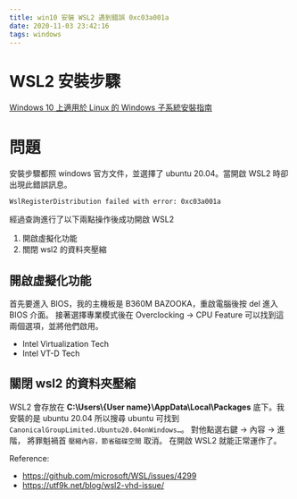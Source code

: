 ```yaml
---
title: win10 安裝 WSL2 遇到錯誤 0xc03a001a
date: 2020-11-03 23:42:16
tags: windows
---
```


# WSL2 安裝步驟

[Windows 10 上適用於 Linux 的 Windows 子系統安裝指南](https://docs.microsoft.com/zh-tw/windows/wsl/install-win10)

# 問題
安裝步驟都照 windows 官方文件，並選擇了 ubuntu 20.04。當開啟 WSL2 時卻出現此錯誤訊息。

`WslRegisterDistribution failed with error: 0xc03a001a`

經過查詢進行了以下兩點操作後成功開啟 WSL2
1. 開啟虛擬化功能
2. 關閉 wsl2 的資料夾壓縮

## 開啟虛擬化功能

首先要進入 BIOS，我的主機板是 B360M BAZOOKA，重啟電腦後按 del 進入 BIOS 介面。 接著選擇專業模式後在 Overclocking -> CPU Feature 可以找到這兩個選項，並將他們啟用。
* Intel Virtualization Tech
* Intel VT-D Tech

## 關閉 wsl2 的資料夾壓縮

WSL2 會存放在 **C:\Users\\{User name}\AppData\Local\Packages** 底下。我安裝的是 ubuntu 20.04 所以搜尋 ubuntu 可找到 `CanonicalGroupLimited.Ubuntu20.04onWindows…`。 對他點選右鍵 -> 內容 -> 進階， 將罪魁禍首 `壓縮內容，節省磁碟空間` 取消。 在開啟 WSL2 就能正常運作了。


Reference:
* https://github.com/microsoft/WSL/issues/4299
* https://utf9k.net/blog/wsl2-vhd-issue/
